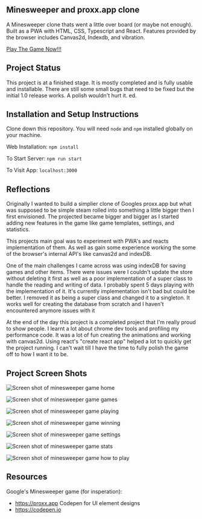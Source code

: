 ## Minesweeper and proxx.app clone

A Minesweeper clone thats went a little over board (or maybe not enough).
Built as a PWA with HTML, CSS, Typescript and React. Features provided by
the browser includes Canvas2d, Indexdb, and vibration.

[Play The Game Now!!!](https://minesweeper.alecdivito.com)


## Project Status

This project is at a finished stage. It is mostly completed and is fully
usable and installable. There are still some small bugs that need to be
fixed but the initial 1.0 release works. A polish wouldn't hurt it. ed.

## Installation and Setup Instructions

Clone down this repository. You will need `node` and `npm` installed
globally on your machine.

Web Installation:
`npm install`

To Start Server:
`npm run start`

To Visit App:
`localhost:3000`

## Reflections

Originally I wanted to build a simplier clone of Googles proxx.app but what
was supposed to be simple steam rolled into something a little bigger then
I first envisioned. The projected became bigger and bigger as I started adding
new features in the game like game templates, settings, and statistics.

This projects main goal was to experiment with PWA's and reacts implementation
of them. As well as gain some experience working the some of the browser's
internal API's like canvas2d and indexDB.

One of the main challenges I came across was using indexDB for saving games
and other items. There were issues were I couldn't update the store without
deleting it first as well as a poor implementation of a super class to handle
the reading and writing of data. I probably spent 5 days playing with the
implementation of it. It's currently implementation isn't bad but could be better.
I removed it as being a super class and changed it to a singleton. It works well
for creating the database from scratch and I haven't encountered anymore issues with it

At the end of the day this project is a completed project that I'm really proud
to show people. I learnt a lot about chrome dev tools and profiling my performance
code. It was a lot of fun creating the animations and working with canvas2d. Using
react's "create react app" helped a lot to quickly get the project running. I 
can't wait till I have the time to fully polish the game off to how I want it to be.

## Project Screen Shots


![Screen shot of minesweeper game home](https://raw.githubusercontent.com/AlecDivito/web-resume/master/src/data/images/personal/bomb_finder/home.png)

![Screen shot of minesweeper game games](https://raw.githubusercontent.com/AlecDivito/web-resume/master/src/data/images/personal/bomb_finder/create_template.png)

![Screen shot of minesweeper game playing](https://raw.githubusercontent.com/AlecDivito/web-resume/master/src/data/images/personal/bomb_finder/game_in_progress.png)

![Screen shot of minesweeper game winning](https://raw.githubusercontent.com/AlecDivito/web-resume/master/src/data/images/personal/bomb_finder/game_won.png)

![Screen shot of minesweeper game settings](https://raw.githubusercontent.com/AlecDivito/web-resume/master/src/data/images/personal/bomb_finder/settings.png)

![Screen shot of minesweeper game stats](https://raw.githubusercontent.com/AlecDivito/web-resume/master/src/data/images/personal/bomb_finder/stats.png)

![Screen shot of minesweeper game how to play](https://raw.githubusercontent.com/AlecDivito/web-resume/master/src/data/images/personal/bomb_finder/how_to_play.png)





## Resources
Google's Minesweeper game (for insperation):
- https://proxx.app
Codepen for UI element designs
- https://codepen.io
